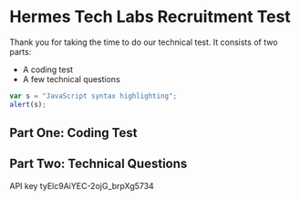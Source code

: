 # Hermes Tech Labs Recruitment Test

Thank you for taking the time to do our technical test. It consists of two parts:

* A coding test
* A few technical questions


```javascript
var s = "JavaScript syntax highlighting";
alert(s);
```

Part One: Coding Test
------


Part Two: Technical Questions
------


API key
tyElc9AiYEC-2ojG_brpXg5734

